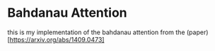 # Bahdanau Attention 

this is my implementation of the bahdanau attention from the (paper)[https://arxiv.org/abs/1409.0473]
